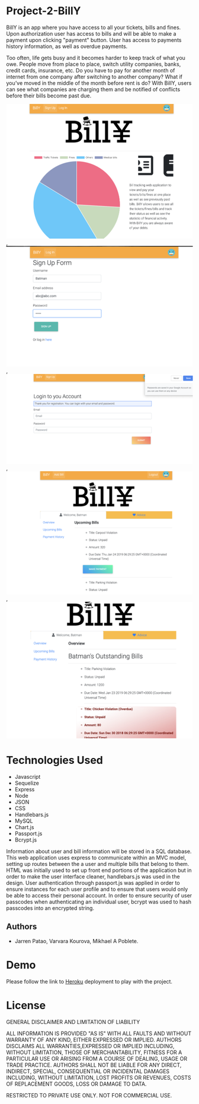# Project-2-BillY
BillY is an app where you have access to all your tickets, bills and fines. Upon authorization user has access to bills and will be able to make a payment upon clicking "payment" button. User has access to payments history information, as well as overdue payments. 

Too often, life gets busy and it becomes harder to keep track of what you owe. People move from place to place, switch utility companies, banks, credit cards, insurance, etc. Do you have to pay for another month of internet from one company after switching to another company? What if you’ve moved in the middle of the month before rent is do? With BillY, users can see what companies are charging them and be notified of conflicts before their bills become past due.

![](public/images/1.png),
![](public/images/2.png),
![](public/images/3.png),
![](public/images/4.png), 
![](public/images/5.png)

# Technologies Used
- Javascript
- Sequelize
- Express
- Node
- JSON
- CSS
- Handlebars.js 
- MySQL
- Chart.js
- Passport.js
- Bcrypt.js


Information about user and bill information will be stored in a SQL database. This web application uses  express to communicate within an MVC model, setting up routes between the a user and multiple bills that belong to them. HTML was initially used to set up front end portions of the application but in order to make the user interface cleaner, handlebars.js was used in the design. User authentication through passport.js was applied in order to ensure instances for each user profile and to ensure that users would only be able to access their personal account. In order to ensure security of user passcodes when authenticating an individual user, bcrypt was used to hash passcodes into an encrypted string.

## Authors
* Jarren Patao, Varvara Kourova, Mikhael A Poblete.

# Demo
Please follow the link to [Heroku](https://billy2019.herokuapp.com/) deployment to play with the project.

# License

GENERAL    DISCLAIMER AND LIMITATION OF LIABILITY

ALL INFORMATION IS PROVIDED "AS IS" WITH ALL FAULTS AND WITHOUT WARRANTY OF ANY KIND, EITHER EXPRESSED OR IMPLIED. AUTHORS DISCLAIMS ALL WARRANTIES,EXPRESSED OR IMPLIED INCLUDING, WITHOUT LIMITATION, THOSE OF MERCHANTABILITY, FITNESS FOR A PARTICULAR USE OR ARISING FROM A COURSE OF DEALING, USAGE OR TRADE PRACTICE. AUTHORS SHALL NOT BE LIABLE FOR ANY DIRECT, INDIRECT, SPECIAL, CONSEQUENTIAL OR INCIDENTAL DAMAGES INCLUDING, WITHOUT LIMITATION, LOST PROFITS OR REVENUES, COSTS OF REPLACEMENT GOODS, LOSS OR DAMAGE TO DATA. 

RESTRICTED TO PRIVATE USE ONLY. NOT FOR COMMERCIAL USE.

